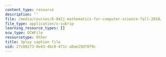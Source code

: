 ```yaml
---
content_type: resource
description: ''
file: /media/courses/6-042j-mathematics-for-computer-science-fall-2010/27c002738e434bc0471ca8ae29d78f9c_GJpt_3ie4WU.srt
file_type: application/x-subrip
learning_resource_types: []
ocw_type: OCWFile
resourcetype: Other
title: 3play caption file
uid: 27c00273-8e43-4bc0-471c-a8ae29d78f9c
---
```

